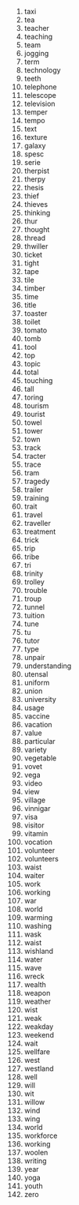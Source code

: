 1. taxi
2. tea
3. teacher
4. teaching
5. team
6. jogging
7. term
8. technology
9. teeth
10. telephone
11. telescope
12. television
13. temper
14. tempo
15. text
16. texture
17. galaxy
18. spesc
19. serie
20. therpist
21. therpy
22. thesis
23. thief
24. thieves
25. thinking
26. thur
27. thought
28. thread
29. thwiller
30. ticket
31. tight
32. tape
33. tile
34. timber
35. time
36. title
37. toaster
38. toilet
39. tomato
40. tomb
41. tool
42. top
43. topic
44. total
45. touching
46. tall
47. toring
48. tourism
49. tourist
50. towel
51. tower
52. town
53. track
54. tracter
55. trace
56. tram
57. tragedy
58. trailer
59. training
60. trait
61. travel
62. traveller
63. treatment
64. trick
65. trip
66. tribe
67. tri
68. trinity
69. trolley
70. trouble
71. troup
72. tunnel
73. tuition
74. tune
75. tu
76. tutor
77. type
78. unpair
79. understanding
80. utensal
81. uniform
82. union
83. university
84. usage
85. vaccine
86. vacation
87. value
88. particular
89. variety
90. vegetable
91. vovet
92. vega
93. video
94. view
95. village
96. vinnigar
97. visa
98. visitor
99. vitamin
100. vocation
101. volunteer
102. volunteers
103. waist
104. waiter
105. work
106. working
107. war
108. world
109. warming
110. washing
111. wask
112. waist
113. wishland
114. water
115. wave
116. wreck
117. wealth
118. weapon
119. weather
120. wist
121. weak
122. weakday
123. weekend
124. wait
125. wellfare
126. west
127. westland
128. well
129. will
130. wit
131. willow
132. wind
133. wing
134. world
135. workforce
136. working
137. woolen
138. writing
139. year
140. yoga
141. youth
142. zero